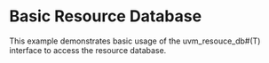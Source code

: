 Basic Resource Database
=======================

This example demonstrates basic usage of the uvm_resouce_db#(T)
interface to access the resource database.